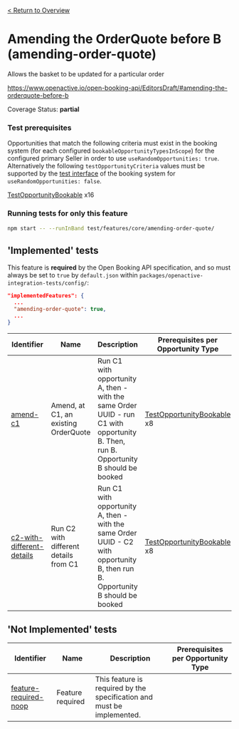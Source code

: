 [< Return to Overview](../../README.md)
# Amending the OrderQuote before B (amending-order-quote)

Allows the basket to be updated for a particular order


https://www.openactive.io/open-booking-api/EditorsDraft/#amending-the-orderquote-before-b

Coverage Status: **partial**
### Test prerequisites
Opportunities that match the following criteria must exist in the booking system (for each configured `bookableOpportunityTypesInScope`) for the configured primary Seller in order to use `useRandomOpportunities: true`. Alternatively the following `testOpportunityCriteria` values must be supported by the [test interface](https://openactive.io/test-interface/) of the booking system for `useRandomOpportunities: false`.

[TestOpportunityBookable](https://openactive.io/test-interface#TestOpportunityBookable) x16


### Running tests for only this feature

```bash
npm start -- --runInBand test/features/core/amending-order-quote/
```



## 'Implemented' tests

This feature is **required** by the Open Booking API specification, and so must always be set to `true` by `default.json` within `packages/openactive-integration-tests/config/`:

```json
"implementedFeatures": {
  ...
  "amending-order-quote": true,
  ...
}
```

| Identifier | Name | Description | Prerequisites per Opportunity Type |
|------------|------|-------------|---------------|
| [amend-c1](./implemented/amend-c1-test.js) | Amend, at C1, an existing OrderQuote | Run C1 with opportunity A, then - with the same Order UUID - run C1 with opportunity B. Then, run B. Opportunity B should be booked | [TestOpportunityBookable](https://openactive.io/test-interface#TestOpportunityBookable) x8 |
| [c2-with-different-details](./implemented/c2-with-different-details-test.js) | Run C2 with different details from C1 | Run C1 with opportunity A, then - with the same Order UUID - C2 with opportunity B, then run B. Opportunity B should be booked | [TestOpportunityBookable](https://openactive.io/test-interface#TestOpportunityBookable) x8 |



## 'Not Implemented' tests


| Identifier | Name | Description | Prerequisites per Opportunity Type |
|------------|------|-------------|---------------|
| [feature-required-noop](./not-implemented/feature-required-noop-test.js) | Feature required | This feature is required by the specification and must be implemented. |  |
